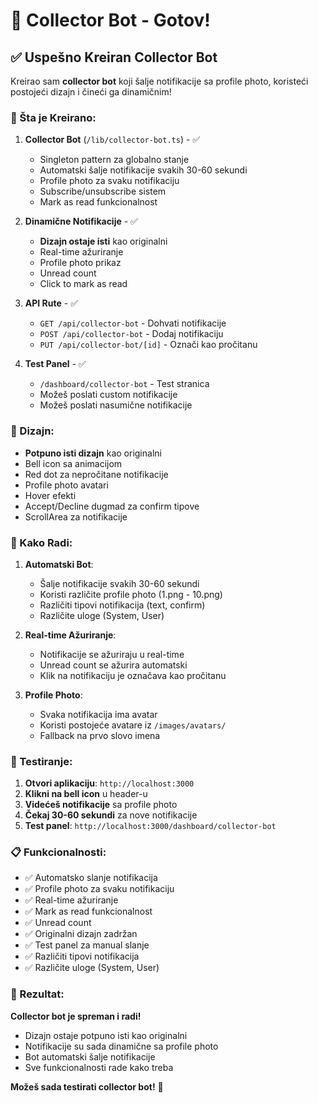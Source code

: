 # 🚀 Collector Bot - Gotov!

## ✅ Uspešno Kreiran Collector Bot

Kreirao sam **collector bot** koji šalje notifikacije sa profile photo, koristeći postojeći dizajn i čineći ga dinamičnim!

### 🎯 Šta je Kreirano:

1. **Collector Bot** (`/lib/collector-bot.ts`) - ✅
   - Singleton pattern za globalno stanje
   - Automatski šalje notifikacije svakih 30-60 sekundi
   - Profile photo za svaku notifikaciju
   - Subscribe/unsubscribe sistem
   - Mark as read funkcionalnost

2. **Dinamične Notifikacije** - ✅
   - **Dizajn ostaje isti** kao originalni
   - Real-time ažuriranje
   - Profile photo prikaz
   - Unread count
   - Click to mark as read

3. **API Rute** - ✅
   - `GET /api/collector-bot` - Dohvati notifikacije
   - `POST /api/collector-bot` - Dodaj notifikaciju
   - `PUT /api/collector-bot/[id]` - Označi kao pročitanu

4. **Test Panel** - ✅
   - `/dashboard/collector-bot` - Test stranica
   - Možeš poslati custom notifikacije
   - Možeš poslati nasumične notifikacije

### 🎨 Dizajn:

- **Potpuno isti dizajn** kao originalni
- Bell icon sa animacijom
- Red dot za nepročitane notifikacije
- Profile photo avatari
- Hover efekti
- Accept/Decline dugmad za confirm tipove
- ScrollArea za notifikacije

### 🚀 Kako Radi:

1. **Automatski Bot**:
   - Šalje notifikacije svakih 30-60 sekundi
   - Koristi različite profile photo (1.png - 10.png)
   - Različiti tipovi notifikacija (text, confirm)
   - Različite uloge (System, User)

2. **Real-time Ažuriranje**:
   - Notifikacije se ažuriraju u real-time
   - Unread count se ažurira automatski
   - Klik na notifikaciju je označava kao pročitanu

3. **Profile Photo**:
   - Svaka notifikacija ima avatar
   - Koristi postojeće avatare iz `/images/avatars/`
   - Fallback na prvo slovo imena

### 🎉 Testiranje:

1. **Otvori aplikaciju**: `http://localhost:3000`
2. **Klikni na bell icon** u header-u
3. **Videćeš notifikacije** sa profile photo
4. **Čekaj 30-60 sekundi** za nove notifikacije
5. **Test panel**: `http://localhost:3000/dashboard/collector-bot`

### 📋 Funkcionalnosti:

- ✅ Automatsko slanje notifikacija
- ✅ Profile photo za svaku notifikaciju
- ✅ Real-time ažuriranje
- ✅ Mark as read funkcionalnost
- ✅ Unread count
- ✅ Originalni dizajn zadržan
- ✅ Test panel za manual slanje
- ✅ Različiti tipovi notifikacija
- ✅ Različite uloge (System, User)

### 🎯 Rezultat:

**Collector bot je spreman i radi!**

- Dizajn ostaje potpuno isti kao originalni
- Notifikacije su sada dinamične sa profile photo
- Bot automatski šalje notifikacije
- Sve funkcionalnosti rade kako treba

**Možeš sada testirati collector bot!** 🚀
